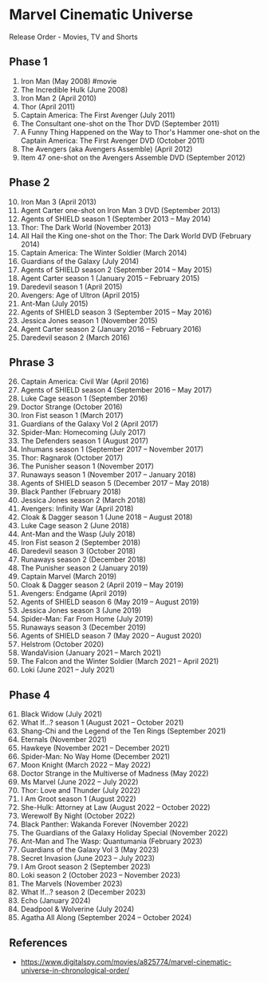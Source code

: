 # Marvel Cinematic Universe
Release Order - Movies, TV and Shorts

## Phase 1
1. Iron Man (May 2008) #movie
2. The Incredible Hulk (June 2008)
3. Iron Man 2 (April 2010)
4. Thor (April 2011)
5. Captain America: The First Avenger (July 2011)
6. The Consultant one-shot on the Thor DVD (September 2011)
7. A Funny Thing Happened on the Way to Thor's Hammer one-shot on the Captain America: The First Avenger DVD (October 2011)
8. The Avengers (aka Avengers Assemble) (April 2012)
9. Item 47 one-shot on the Avengers Assemble DVD (September 2012)

## Phase 2
10. Iron Man 3 (April 2013)
11. Agent Carter one-shot on Iron Man 3 DVD (September 2013)
12. Agents of SHIELD season 1 (September 2013 – May 2014)
13. Thor: The Dark World (November 2013)
14. All Hail the King one-shot on the Thor: The Dark World DVD (February 2014)
15. Captain America: The Winter Soldier (March 2014)
16. Guardians of the Galaxy (July 2014)
17. Agents of SHIELD season 2 (September 2014 – May 2015)
18. Agent Carter season 1 (January 2015 – February 2015)
19. Daredevil season 1 (April 2015)
20. Avengers: Age of Ultron (April 2015)
21. Ant-Man (July 2015)
22. Agents of SHIELD season 3 (September 2015 – May 2016)
23. Jessica Jones season 1 (November 2015)
24. Agent Carter season 2 (January 2016 – February 2016)
25. Daredevil season 2 (March 2016)

## Phrase 3
26. Captain America: Civil War (April 2016)
27. Agents of SHIELD season 4 (September 2016 – May 2017)
28. Luke Cage season 1 (September 2016)
29. Doctor Strange (October 2016)
30. Iron Fist season 1 (March 2017)
31. Guardians of the Galaxy Vol 2 (April 2017)
32. Spider-Man: Homecoming (July 2017)
33. The Defenders season 1 (August 2017)
34. Inhumans season 1 (September 2017 – November 2017)
35. Thor: Ragnarok (October 2017)
36. The Punisher season 1 (November 2017)
37. Runaways season 1 (November 2017 – January 2018)
38. Agents of SHIELD season 5 (December 2017 – May 2018)
39. Black Panther (February 2018)
40. Jessica Jones season 2 (March 2018)
41. Avengers: Infinity War (April 2018)
42. Cloak & Dagger season 1 (June 2018 – August 2018)
43. Luke Cage season 2 (June 2018)
44. Ant-Man and the Wasp (July 2018)
45. Iron Fist season 2 (September 2018)
46. Daredevil season 3 (October 2018)
47. Runaways season 2 (December 2018)
48. The Punisher season 2 (January 2019)
49. Captain Marvel (March 2019)
50. Cloak & Dagger season 2 (April 2019 – May 2019)
51. Avengers: Endgame (April 2019)
52. Agents of SHIELD season 6 (May 2019 – August 2019)
53. Jessica Jones season 3 (June 2019)
54. Spider-Man: Far From Home (July 2019)
55. Runaways season 3 (December 2019)
56. Agents of SHIELD season 7 (May 2020 – August 2020)
57. Helstrom (October 2020)
58. WandaVision (January 2021 – March 2021)
59. The Falcon and the Winter Soldier (March 2021 – April 2021)
60. Loki (June 2021 – July 2021)

## Phase 4
61. Black Widow (July 2021)
62. What If...? season 1 (August 2021 – October 2021)
63. Shang-Chi and the Legend of the Ten Rings (September 2021)
64. Eternals (November 2021)
65. Hawkeye (November 2021 – December 2021)
66. Spider-Man: No Way Home (December 2021)
67. Moon Knight (March 2022 – May 2022)
68. Doctor Strange in the Multiverse of Madness (May 2022)
69. Ms Marvel (June 2022 – July 2022)
70. Thor: Love and Thunder (July 2022)
71. I Am Groot season 1 (August 2022)
72. She-Hulk: Attorney at Law (August 2022 – October 2022)
73. Werewolf By Night (October 2022)
74. Black Panther: Wakanda Forever (November 2022)
75. The Guardians of the Galaxy Holiday Special (November 2022)
76. Ant-Man and The Wasp: Quantumania (February 2023)
77. Guardians of the Galaxy Vol 3 (May 2023)
78. Secret Invasion (June 2023 – July 2023)
79. I Am Groot season 2 (September 2023)
80. Loki season 2 (October 2023 – November 2023)
81. The Marvels (November 2023)
82. What If...? season 2 (December 2023)
83. Echo (January 2024)
84. Deadpool & Wolverine (July 2024)
85. Agatha All Along (September 2024 – October 2024)


## References
- <https://www.digitalspy.com/movies/a825774/marvel-cinematic-universe-in-chronological-order/>
